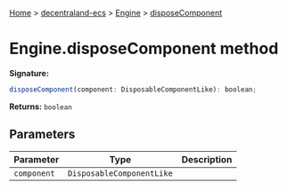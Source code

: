 [Home](./index) &gt; [decentraland-ecs](./decentraland-ecs.md) &gt; [Engine](./decentraland-ecs.engine.md) &gt; [disposeComponent](./decentraland-ecs.engine.disposecomponent.md)

# Engine.disposeComponent method


**Signature:**
```javascript
disposeComponent(component: DisposableComponentLike): boolean;
```
**Returns:** `boolean`

## Parameters

|  Parameter | Type | Description |
|  --- | --- | --- |
|  `component` | `DisposableComponentLike` |  |

